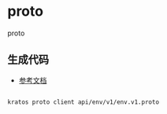 # proto

proto

## 生成代码

- [参考文档](./../README.md)

```shell

kratos proto client api/env/v1/env.v1.proto

```
